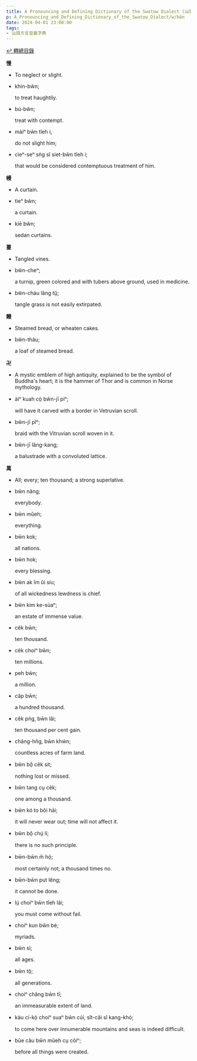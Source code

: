 ```yaml
---
title: A Pronouncing and Defining Dictionary of the Swatow Dialect (汕頭方言音義字典) / bw̆n
p: A_Pronouncing_and_Defining_Dictionary_of_the_Swatow_Dialect/w/bw̆n
date: 2024-04-01 23:00:00
tags: 
- 汕頭方言音義字典
---
```


[↩️ 轉總目錄](/A_Pronouncing_and_Defining_Dictionary_of_the_Swatow_Dialect)


**慢**
- To neglect or slight.

- khin-bw̆n;

  to treat haughtily.

- bú-bw̆n;

  treat with contempt.

- màiⁿ bw̆n tîeh i,

  do not slight him;

- cìeⁿ-seⁿ sǹg sĭ siet-bw̆n tîeh i;

  that would be considered contemptuous treatment of him.

**幔**
- A curtain.

- tìeⁿ bw̆n;

  a curtain.

- kiē bw̆n;

  sedan curtains.

**蔓**
- Tangled vines.

- bw̆n-cheⁿ;

  a turnip, green colored and with tubers above ground, used in medicine.

- bw̆n-cháu lâng tṳ̂;

  tangle grass is not easily extirpated.

**饅**
- Steamed bread, or wheaten cakes.

- bw̆n-thâu;

  a loaf of steamed bread.

**卍**
- A mystic emblem of high antiquity, explained to be the symbol of Buddha's heart; it is the hammer of Thor and is common in Norse mythology.

- àiⁿ kuah cò̤ bw̆n-jī piⁿ;

  will have it carved with a border in Vetruvian scroll.

- bw̆n-jī pĭⁿ;

  braid with the Vitruvian scroll woven in it.

- bw̄n-jī lâng-kang;

  a balustrade with a convoluted lattice.

**萬**
- All; every; ten thousand; a strong superlative.

- bw̄n nâng;

  everybody.

- bw̄n mûeh;

  everything.

- bw̄n kok;

  all nations.

- bw̄n hok;

  every blessing.

- bw̄n ak îm ûi síu;

  of all wickedness lewdness is chief.

- bw̄n kim ke-súaⁿ;

  an estate of immense value.

- cêk bw̄n;

  ten thousand.

- cêk choiⁿ bw̄n;

  ten millions.

- peh bw̄n;

  a million.

- câp bw̄n;

  a hundred thousand.

- cêk pńg, bw̄n lâi;

  ten thousand per cent gain.

- châng-hn̂g, bw̄n khẃn;

  countless acres of farm land.

- bw̄n bô̤ cêk sit;

  nothing lost or missed.

- bw̄n tang cṳ cêk;

  one among a thousand.

- bw̄n kó to bŏi hāi;

  it will never wear out; time will not affect it.

- bw̄n bô̤ chṳ́ lí;

  there is no such principle.

- bw̄n-bw̄n m̄ hó̤;

  most certainly not; a thousand times no.

- bw̄n-bw̄n put lêng;

  it cannot be done.

- lṳ́ choiⁿ bw̄n tîeh lâi;

  you must come without fail.

- choiⁿ kun bw̄n bé;

  myriads.

- bw̄n sì;

  all ages.

- bw̄n tō̤;

  all generations.

- choiⁿ châng bw̄n tī;

  an immeasurable extent of land.

- kàu cí-kò̤ choiⁿ suaⁿ bw̄n cúi, sît-căi sĭ kang-khó;

  to come here over innumerable mountains and seas is indeed difficult.

- būe cău bw̄n mûeh cṳ côiⁿ;

  before all things were created.